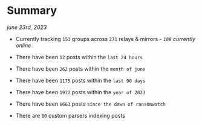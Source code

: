 
# Summary
_june 23rd, 2023_

- Currently tracking `153` groups across `271` relays & mirrors - _`108` currently online_

- There have been `12` posts within the `last 24 hours`

- There have been `262` posts within the `month of june`

- There have been `1175` posts within the `last 90 days`

- There have been `1972` posts within the `year of 2023`

- There have been `6663` posts `since the dawn of ransomwatch`

- There are `80` custom parsers indexing posts
